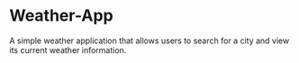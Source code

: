 # Weather-App
A simple weather application that allows users to search for a city and view its current weather information.
